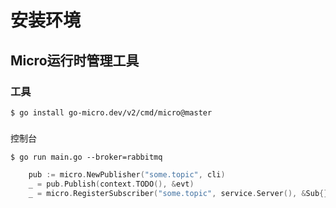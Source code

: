 # 安装环境

## Micro运行时管理工具

### 工具 

```shell
$ go install go-micro.dev/v2/cmd/micro@master
```

### 

控制台

```shell
$ go run main.go --broker=rabbitmq
```

```go
    pub := micro.NewPublisher("some.topic", cli)
    _ = pub.Publish(context.TODO(), &evt)
    _ = micro.RegisterSubscriber("some.topic", service.Server(), &Sub{})
```